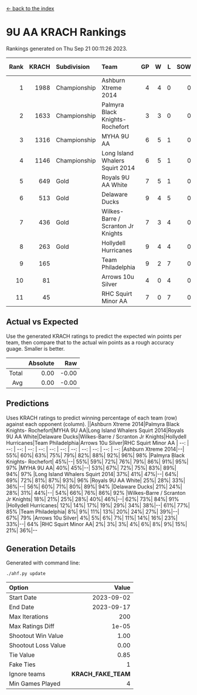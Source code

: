 [<- back to the index](readme.md)
# 9U AA KRACH Rankings
Rankings generated on Thu Sep 21 00:11:26 2023.

Rank|KRACH|Subdivision|Team|GP|W|L|SOW|SOL|T|SoS|Exp Wins|Win Diff
---:|---:|:---|:---|---:|---:|---:|---:|---:|---:|---:|---:|---:
1|1988|Championship|Ashburn Xtreme 2014|4|4|0|0|0|0|352|4.8|-0.0
2|1633|Championship|Palmyra Black Knights- Rochefort|3|3|0|0|0|0|360|3.9|0.0
3|1316|Championship|MYHA 9U AA|6|5|1|0|0|0|471|5.8|-0.0
4|1146|Championship|Long Island Whalers Squirt 2014|6|5|1|0|0|0|436|5.8|-0.0
5|649|Gold|Royals 9U AA White|7|5|1|0|0|1|270|6.7|0.0
6|513|Gold|Delaware Ducks|9|4|5|0|0|0|995|4.8|-0.0
7|436|Gold|Wilkes-Barre / Scranton Jr Knights|7|3|4|0|0|0|807|3.9|0.0
8|263|Gold|Hollydell Hurricanes|9|4|4|0|0|1|322|5.7|0.0
9|165||Team Philadelphia|9|2|7|0|0|0|906|2.9|0.0
10|81||Arrows 10u Silver|4|0|4|0|0|0|579|0.9|0.0
11|45||RHC Squirt Minor AA|7|0|7|0|0|0|599|0.9|0.0

## Actual vs Expected
Use the generated KRACH ratings to predict the expected win points per team, then compare that to the actual win points as a rough accuracy guage. Smaller is better.

||Absolute|Raw
|---:|---:|---:
|Total|0.00|-0.00
|Avg|0.00|-0.00

## Predictions
Uses KRACH ratings to predict winning percentage of each team (row) against each opponent (column).
||Ashburn Xtreme 2014|Palmyra Black Knights- Rochefort|MYHA 9U AA|Long Island Whalers Squirt 2014|Royals 9U AA White|Delaware Ducks|Wilkes-Barre / Scranton Jr Knights|Hollydell Hurricanes|Team Philadelphia|Arrows 10u Silver|RHC Squirt Minor AA
| --: | --: | --: | --: | --: | --: | --: | --: | --: | --: | --: | --: 
|Ashburn Xtreme 2014|--| 55%| 60%| 63%| 75%| 79%| 82%| 88%| 92%| 96%| 98%
|Palmyra Black Knights- Rochefort| 45%|--| 55%| 59%| 72%| 76%| 79%| 86%| 91%| 95%| 97%
|MYHA 9U AA| 40%| 45%|--| 53%| 67%| 72%| 75%| 83%| 89%| 94%| 97%
|Long Island Whalers Squirt 2014| 37%| 41%| 47%|--| 64%| 69%| 72%| 81%| 87%| 93%| 96%
|Royals 9U AA White| 25%| 28%| 33%| 36%|--| 56%| 60%| 71%| 80%| 89%| 94%
|Delaware Ducks| 21%| 24%| 28%| 31%| 44%|--| 54%| 66%| 76%| 86%| 92%
|Wilkes-Barre / Scranton Jr Knights| 18%| 21%| 25%| 28%| 40%| 46%|--| 62%| 73%| 84%| 91%
|Hollydell Hurricanes| 12%| 14%| 17%| 19%| 29%| 34%| 38%|--| 61%| 77%| 85%
|Team Philadelphia|  8%|  9%| 11%| 13%| 20%| 24%| 27%| 39%|--| 67%| 79%
|Arrows 10u Silver|  4%|  5%|  6%|  7%| 11%| 14%| 16%| 23%| 33%|--| 64%
|RHC Squirt Minor AA|  2%|  3%|  3%|  4%|  6%|  8%|  9%| 15%| 21%| 36%|--

## Generation Details

Generated with command line:
```
./ahf.py update
```

| Option | Value |
| :----- | ----: |
| Start Date | 2023-09-02 |
| End Date | 2023-09-17 |
| Max Iterations | 200 |
| Max Ratings Diff | 1e-05 |
| Shootout Win Value | 1.00 |
| Shootout Loss Value | 0.00 |
| Tie Value | 0.85 |
| Fake Ties | 1 |
| Ignore teams | __KRACH_FAKE_TEAM__ |
| Min Games Played | 4 |

